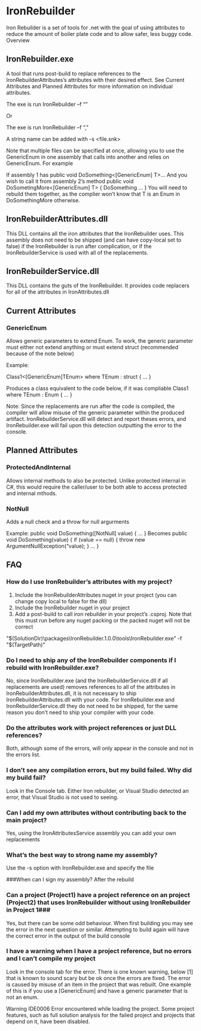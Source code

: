 # IronRebuilder

Iron Rebuilder is a set of tools for .net with the goal of using attributes to reduce the amount of boiler plate code and to allow safer, less buggy code.  
Overview 

## IronRebuilder.exe

A tool that runs post-build to replace references to the IronRebuilderAttributes’s attributes with their desired effect.  See Current Attributes and Planned Attributes for more information on individual attributes.

The exe is run IronRebuilder –f “<file to rebuild>”

Or

The exe is run IronRebuilder –f “<file1 to rebuild>,<file2 to rebuild>”

A string name can be added with -s <file.snk>

Note that multiple files can be specified at once, allowing you to use the GenericEnum in one assembly that calls into another and relies on GenericEnum.  For example

If assembly 1 has
public void DoSomething<[GenericEnum] T>…
And you wish to call it from assembly 2’s method
public void DoSometingMore<[GenericEnum] T>
{
	DoSomething<T>
…
}
You will need to rebuild them together, as the complier won’t know that T is an Enum in DoSomethingMore otherwise. 

## IronRebuilderAttributes.dll

This DLL contains all the iron attributes that the IronRebuilder uses.  This assembly does not need to be shipped (and can have copy-local set to false) if the IronRebuilder is run after complication, or if the IronRebuilderService is used with all of the replacements. 

## IronRebuilderService.dll
This DLL contains the guts of the IronRebuilder.  It provides code replacers for all of the attributes in IronAttributes.dll

## Current Attributes
### GenericEnum

Allows generic parameters to extend Enum.  To work, the generic parameter must either not extend anything or must extend struct (recommended because of the note below)

Example:

Class1<[GenericEnum]TEnum> where TEnum : struct
{
	…
}

Produces a class equivalent to the code below, if it was compliable
Class1<TEnum> where TEnum : Enum
{
	…
}

Note: Since the replacements are run after the code is compiled, the compiler will allow misuse of the generic parameter within the produced artifact.  IronRebuilderService.dll will detect and report theses errors, and IronRebuilder.exe will fail upon this detection outputting the error to the console. 

## Planned Attributes

### ProtectedAndInternal

Allows internal methods to also be protected.  Unlike protected internal in C#, this would require the caller/user to be both able to access protected and internal mthods.


### NotNull

Adds a null check and a throw for null argurments

Example:
public void DoSomething([NotNull] value)
{
…
}
Becomes
public void DoSomething(value)
{
	if (value == null)
{
	throw new ArgumentNullException(“value);
}
	…
}

## FAQ

### How do I use IronRebuilder’s attributes with my project?
1) Include the IronRebuilderAttributes nuget in your project (you can change copy local to false for the dll)
2) Include the IronRebuilder nuget in your project
3) Add a post-build to call iron rebuilder in your project’s .csproj.  Note that this must run before any nuget packing or the packed nuget will not be correct
<PropertyGroup>
    <PostBuildEvent>"$(SolutionDir)\packages\IronRebuilder.1.0.0\tools\IronRebuilder.exe" -f "$(TargetPath)"</PostBuildEvent>
  </PropertyGroup>

### Do I need to ship any of the IronRebuilder components if I rebuild with IronRebuilder.exe?

No, since IronRebuilder.exe (and the IronRebuilderService.dll if all replacements are used) removes references to all of the attributes in IronRebuilderAttributes.dll, it is not necessary to ship IronRebuilderAttributes.dll with your code.  For IronRebuilder.exe and IronRebuilderService.dll they do not need to be shipped, for the same reason you don’t need to ship your compiler with your code.

### Do the attributes work with project references or just DLL references?
Both, although some of the errors, will only appear in the console and not in the errors list.

### I don’t see any compilation errors, but my build failed.  Why did my build fail?
Look in the Console tab.  Either Iron rebuilder, or Visual Studio detected an error, that Visual Studio is not used to seeing.

### Can I add my own attributes without contributing back to the main project?
Yes, using the IronAttributesService assembly you can add your own replacements

### What’s the best way to strong name my assembly?
Use the -s option with IronRebuilder.exe and specify the file

###When can I sign my assembly?
After the rebuild

### Can a project (Project1) have a project reference on an project (Project2) that uses IronRebuilder without using IronRebuilder in Project 1###
Yes, but there can be some odd behaviour.  When first building you may see the error in the next question or similar.  Attempting to build again will have the correct error in the output of the build console
### I have a warning when I have a project reference, but no errors and I can’t compile my project ###
Look in the console tab for the error.  There is one known warning, below [1] that is known to sound scary but be ok once the errors are fixed.  The error is caused by misuse of an item in the project that was rebuilt.  One example of this is if you use a [GenericEnum] and have a generic parameter that is not an enum.  

Warning IDE0006 Error encountered while loading the project. Some project features, such as full solution analysis for the failed project and projects that depend on it, have been disabled.
